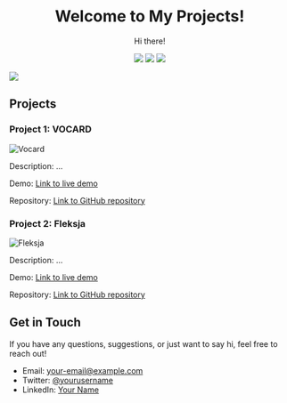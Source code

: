 <!-- Add a catchy title -->
<h1 align="center">Welcome to My Projects!</h1>

<!-- Add a brief introduction or bio -->
<p align="center">
  Hi there! 
</p>

<!-- Add some badges or shields -->
<p align="center">
<p align="center">
  <img src="https://img.shields.io/badge/Language-Python-blue">
  <img src="https://img.shields.io/badge/Language-JavaScript-yellow">
  <img src="https://img.shields.io/badge/Language-Java-orange">
</p>  <img src="https://img.shields.io/github/followers/MaiaPiko?label=Follow">
</p>

<!-- Add a section for your projects -->
## Projects

### Project 1: VOCARD
![Vocard](/images/project1.png)

Description: ...

Demo: [Link to live demo](https://www.example.com)

Repository: [Link to GitHub repository](https://github.com/your-username/project1)

### Project 2: Fleksja
![Fleksja](/images/project2.png)

Description: ...

Demo: [Link to live demo](https://www.example.com)

Repository: [Link to GitHub repository](https://github.com/your-username/project2)

<!-- Add a section for your contact information or social media links -->
## Get in Touch

If you have any questions, suggestions, or just want to say hi, feel free to reach out!

- Email: [your-email@example.com](mailto:your-email@example.com)
- Twitter: [@yourusername](https://twitter.com/yourusername)
- LinkedIn: [Your Name](https://www.linkedin.com/in/yourname)

<!-- Add a footer or acknowledgments section if desired -->


